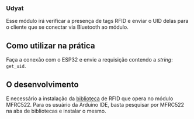 ### Udyat

Esse módulo irá verificar a presença de tags RFID e enviar o UID delas para o
cliente que se conectar via Bluetooth ao módulo.

## Como utilizar na prática

Faça a conexão com o ESP32 e envie a requisição contendo a _string_: `get_uid`.

## O desenvolvimento

E necessário a instalação da [biblioteca](https://github.com/miguelbalboa/rfid)
de RFID que opera no módulo MFRC522. Para os usuário da Arduino IDE, basta
pesquisar por MFRC522 na aba de bibliotecas e instalar o mesmo.

